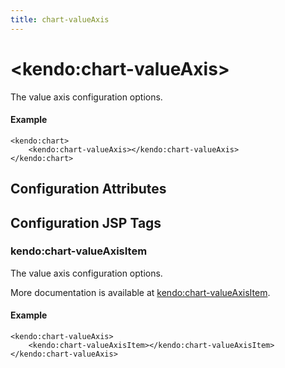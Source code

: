```yaml
---
title: chart-valueAxis
---
```


# \<kendo:chart-valueAxis\>

The value axis configuration options.

#### Example
    <kendo:chart>
        <kendo:chart-valueAxis></kendo:chart-valueAxis>
    </kendo:chart>

## Configuration Attributes


##  Configuration JSP Tags

### kendo:chart-valueAxisItem

The value axis configuration options.

More documentation is available at [kendo:chart-valueAxisItem](/kendo-ui/api/wrappers/jsp/chart/valueaxisitem).

#### Example

    <kendo:chart-valueAxis>
        <kendo:chart-valueAxisItem></kendo:chart-valueAxisItem>
    </kendo:chart-valueAxis>

